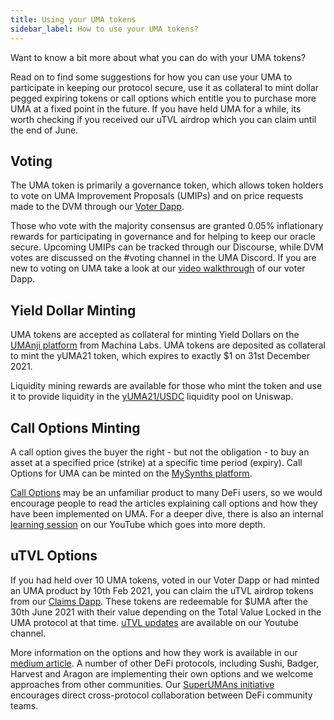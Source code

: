 ```yaml
---
title: Using your UMA tokens
sidebar_label: How to use your UMA tokens?
---
```

Want to know a bit more about what you can do with your UMA tokens?

Read on to find some suggestions for how you can use your UMA to participate in keeping our protocol secure, use it as collateral to mint dollar pegged expiring tokens or call options which entitle you to purchase more UMA at a fixed point in the future. If you have held UMA for a while, its worth checking if you received our uTVL airdrop which you can claim until the end of June.

## Voting

The UMA token is primarily a governance token, which allows token holders to vote on UMA Improvement Proposals (UMIPs) and on price requests made to the DVM through our [Voter Dapp](https://vote.umaproject.org/).   

Those who vote with the majority consensus are granted 0.05% inflationary rewards for participating in governance and for helping to keep our oracle secure.  Upcoming UMIPs can be tracked through our Discourse, while DVM votes are discussed on the #voting channel in the UMA Discord.  If you are new to voting on UMA take a look at our [video walkthrough](https://www.loom.com/share/ed44dbea28af4124b40af17d4c69e31c) of our voter Dapp.

## Yield Dollar Minting

UMA tokens are accepted as collateral for minting Yield Dollars on the [UMAnji platform](https://umanji.xyz/) from Machina Labs.  UMA tokens are deposited as collateral to mint the yUMA21 token, which expires to exactly $1 on 31st December 2021. 

Liquidity mining rewards are available for those who mint the token and use it to provide liquidity in the [yUMA21/USDC](https://info.uniswap.org/token/0x3108c33b6fb38efedaefd8b5f7ca01d5f5c7372d) liquidity pool on Uniswap.

## Call Options Minting

A call option gives the buyer the right - but not the obligation - to buy an asset at a specified price (strike) at a specific time period (expiry).  Call Options for UMA can be minted on the [MySynths platform](http://mysynths.finance). 

[Call Options](https://medium.com/uma-project/ulabs-building-call-options-on-uma-part-1-efd3188714c5) may be an unfamiliar product to many DeFi users, so we would encourage people to read the articles explaining call options and how they have been implemented on UMA.  For a deeper dive, there is also an internal [learning session](https://www.notion.so/umaproject/Kevin-Chan-Call-Options-a8f9e8961c80409ca27d059cf75d7f22) on our YouTube which goes into more depth. 

## uTVL Options

If you had held over 10 UMA tokens, voted in our Voter Dapp or had minted an UMA product by 10th Feb 2021, you can claim the uTVL airdrop tokens from our [Claims Dapp](https://claim.umaproject.org/).  These tokens are redeemable for $UMA after the 30th June 2021 with their value depending on the Total Value Locked in the UMA protocol at that time. [uTVL updates](https://www.youtube.com/playlist?list=PLtbecZTA1xzyBxba9Zh8wmfqtA0YCwh6p) are available on our Youtube channel.

More information on the options and how they work is available in our [medium article](https://medium.com/uma-project/uma-kpi-options-and-airdrop-bae86be16ce4). A number of other DeFi protocols, including Sushi, Badger, Harvest and Aragon are implementing their own options and we welcome approaches from other communities.  Our [SuperUMAns initiative](https://medium.com/uma-project/uma-kpi-options-and-airdrop-bae86be16ce4) encourages direct cross-protocol collaboration between DeFi community teams.  
